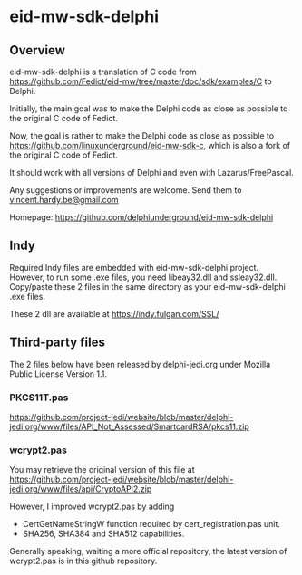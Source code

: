 # eid-mw-sdk-delphi

## Overview

eid-mw-sdk-delphi is a translation of C code from 
https://github.com/Fedict/eid-mw/tree/master/doc/sdk/examples/C
to Delphi.

Initially, the main goal was to make the Delphi code as close as possible to
the original C code of Fedict.

Now, the goal is rather to make the Delphi code as close as possible
to https://github.com/linuxunderground/eid-mw-sdk-c, which is also a fork of
the original C code of Fedict.

It should work with all versions of Delphi and even with 
Lazarus/FreePascal.

Any suggestions or improvements are welcome.
Send them to vincent.hardy.be@gmail.com

Homepage: https://github.com/delphiunderground/eid-mw-sdk-delphi


## Indy

Required Indy files are embedded with eid-mw-sdk-delphi project.
However, to run some .exe files, you need libeay32.dll and ssleay32.dll.
Copy/paste these 2 files in the same directory as your eid-mw-sdk-delphi .exe
files.

These 2 dll are available at https://indy.fulgan.com/SSL/


## Third-party files

The 2 files below have been released by delphi-jedi.org under Mozilla Public
License Version 1.1.

### PKCS11T.pas

https://github.com/project-jedi/website/blob/master/delphi-jedi.org/www/files/API_Not_Assessed/SmartcardRSA/pkcs11.zip
  
### wcrypt2.pas

You may retrieve the original version of this file at
https://github.com/project-jedi/website/blob/master/delphi-jedi.org/www/files/api/CryptoAPI2.zip

However, I improved wcrypt2.pas by adding
* CertGetNameStringW function required by cert_registration.pas unit.
* SHA256, SHA384 and SHA512 capabilities.

Generally speaking, waiting a more official repository, the latest version
of wcrypt2.pas is in this github repository.
